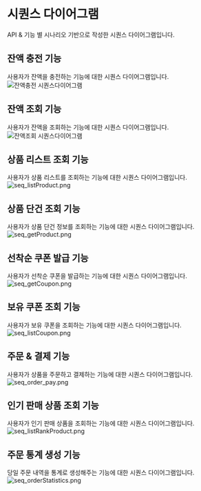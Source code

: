 # 시퀀스 다이어그램
API & 기능 별 시나리오 기반으로 작성한 시퀀스 다이어그램입니다.

## 잔액 충전 기능
사용자가 잔액을 충전하는 기능에 대한 시퀀스 다이어그램입니다.
![잔액충전 시퀀스다이어그램](image/seq_charge.png)
## 잔액 조회 기능
사용자가 잔액을 조회하는 기능에 대한 시퀀스 다이어그램입니다.
![잔액조회 시퀀스다이어그램](image/seq_getAmount.png)
## 상품 리스트 조회 기능
사용자가 상품 리스트를 조회하는 기능에 대한 시퀀스 다이어그램입니다.
![seq_listProduct.png](image/seq_listProduct.png)
## 상품 단건 조회 기능
사용자가 상품 단건 정보를 조회하는 기능에 대한 시퀀스 다이어그램입니다.
![seq_getProduct.png](image/seq_getProduct.png)
## 선착순 쿠폰 발급 기능
사용자가 선착순 쿠폰을 발급하는 기능에 대한 시퀀스 다이어그램입니다.
![seq_getCoupon.png](image/seq_getCoupon.png)
## 보유 쿠폰 조회 기능
사용자가 보유 쿠폰을 조회하는 기능에 대한 시퀀스 다이어그램입니다.
![seq_listCoupon.png](image/seq_listCoupon.png)
## 주문 & 결제 기능
사용자가 상품을 주문하고 결제하는 기능에 대한 시퀀스 다이어그램입니다.
![seq_order_pay.png](image/seq_order_pay.png)
## 인기 판매 상품 조회 기능
사용자가 인기 판매 상품을 조회하는 기능에 대한 시퀀스 다이어그램입니다.
![seq_listRankProduct.png](image/seq_listRankProduct.png)
## 주문 통계 생성 기능
당일 주문 내역을 통계로 생성해주는 기능에 대한 시퀀스 다이어그램입니다.
![seq_orderStatistics.png](image/seq_orderStatistics.png)
